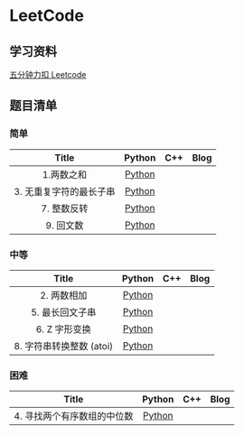# LeetCode

## 学习资料

[五分钟力扣 Leetcode](https://www.bilibili.com/video/BV1vE411A7Mj?from=search&seid=10797634719372911097)


## 题目清单


### 简单

|                  Title                   |                  Python                  |                   C++                    |                   Blog                   |
| :--------------------------------------: | :--------------------------------------: | :--------------------------------------: | :--------------------------------------: |
|     1.两数之和                   | [Python](https://github.com/Liuhongzhi2018/LeetCode/blob/master/LeetCode/Easy/Twosum.md) | |
|     3. 无重复字符的最长子串                   | [Python](https://github.com/Liuhongzhi2018/LeetCode/blob/master/LeetCode/Easy/LongestSubstringWithoutRepeatingCharacters.md) | |
|     7. 整数反转                   | [Python](https://github.com/Liuhongzhi2018/LeetCode/blob/master/LeetCode/Easy/ReverseInteger.md) | |
|     9. 回文数                   | [Python](https://github.com/Liuhongzhi2018/LeetCode/blob/master/LeetCode/Easy/PalindromeNumber.md) | |




### 中等

|                  Title                   |                  Python                  |                   C++                    |                   Blog                   |
| :--------------------------------------: | :--------------------------------------: | :--------------------------------------: | :--------------------------------------: |
|     2. 两数相加                 | [Python](https://github.com/Liuhongzhi2018/LeetCode/blob/master/LeetCode/Medium/AddTwoNumbers.md) | |
|     5. 最长回文子串                 | [Python](https://github.com/Liuhongzhi2018/LeetCode/blob/master/LeetCode/Medium/LongestPalindromicSubstring.md) | |
|     6. Z 字形变换                 | [Python](https://github.com/Liuhongzhi2018/LeetCode/blob/master/LeetCode/Medium/ZigZagConversion.md) | |
|     8. 字符串转换整数 (atoi)               | [Python](https://github.com/Liuhongzhi2018/LeetCode/blob/master/LeetCode/Medium/StringtoInteger.md) | |


### 困难

|                  Title                   |                  Python                  |                   C++                    |                   Blog                   |
| :--------------------------------------: | :--------------------------------------: | :--------------------------------------: | :--------------------------------------: |
|     4. 寻找两个有序数组的中位数                 | [Python](https://github.com/Liuhongzhi2018/LeetCode/blob/master/LeetCode/Hard/MedianofTwoSortedArrays.md) | |
